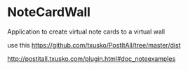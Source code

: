 # NoteCardWall
Application to create virtual note cards to a virtual wall


use this https://github.com/txusko/PostItAll/tree/master/dist

http://postitall.txusko.com/plugin.html#doc_noteexamples
